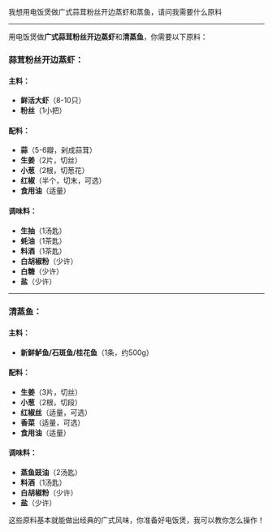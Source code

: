 我想用电饭煲做广式蒜茸粉丝开边蒸虾和蒸鱼，请问我需要什么原料

---

用电饭煲做**广式蒜茸粉丝开边蒸虾**和**清蒸鱼**，你需要以下原料：

### **蒜茸粉丝开边蒸虾**：
#### **主料**：
- **鲜活大虾**（8-10只）
- **粉丝**（1小把）

#### **配料**：
- **蒜**（5-6瓣，剁成蒜茸）
- **生姜**（2片，切丝）
- **小葱**（2根，切葱花）
- **红椒**（半个，切末，可选）
- **食用油**（适量）

#### **调味料**：
- **生抽**（1汤匙）
- **蚝油**（1茶匙）
- **料酒**（1茶匙）
- **白胡椒粉**（少许）
- **白糖**（少许）
- **盐**（少许）

---

### **清蒸鱼**：
#### **主料**：
- **新鲜鲈鱼/石斑鱼/桂花鱼**（1条，约500g）

#### **配料**：
- **生姜**（3片，切丝）
- **小葱**（2根，切段）
- **红椒丝**（适量，可选）
- **香菜**（适量，可选）
- **食用油**（适量）

#### **调味料**：
- **蒸鱼豉油**（2汤匙）
- **料酒**（1汤匙）
- **白胡椒粉**（少许）
- **盐**（少许）

这些原料基本就能做出经典的广式风味，你准备好电饭煲，我可以教你怎么操作！